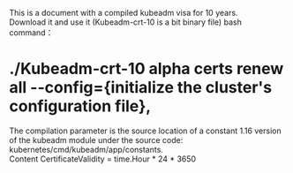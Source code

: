 This is a document with a compiled kubeadm visa for 10 years.  
Download it and use it  (Kubeadm-crt-10 is a bit binary file)
bash command： 
# ./Kubeadm-crt-10 alpha certs renew all --config={initialize the cluster's configuration file},  
The compilation parameter is the source location of a constant 1.16 version of the kubeadm module under the source code: kubernetes/cmd/kubeadm/app/constants.  
Content CertificateValidity = time.Hour * 24 * 3650
